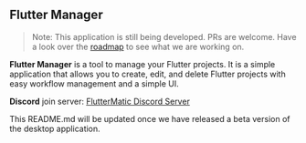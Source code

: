## Flutter Manager

> Note: This application is still being developed. PRs are welcome. Have a look over the [roadmap](./roadmap.md) to see what we are working on.

**Flutter Manager** is a tool to manage your Flutter projects. It is a simple application that allows you to create, edit, and delete Flutter projects with easy workflow management and a simple UI.

**Discord** join server: [FlutterMatic Discord Server](https://discord.gg/Zu27mgAS)

This README.md will be updated once we have released a beta version of the desktop application.
